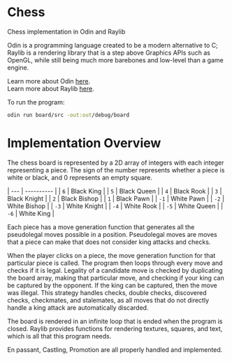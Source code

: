 # Chess

Chess implementation in Odin and Raylib

Odin is a programming language created to be a modern alternative to C; Raylib is a rendering library that is a step above Graphics APIs such as OpenGL, while still being much more barebones and low-level than a game engine.

Learn more about Odin [here](https://odin-lang.org/). \
Learn more about Raylib [here](https://www.raylib.com/).

To run the program:

```bash
odin run board/src -out:out/debug/board
```

# Implementation Overview

The chess board is represented by a 2D array of integers with each integer representing a piece. The sign of the number represents whether a piece is white or black, and 0 represents an empty square.

| --- | ---------- |
| `6` | Black King |
| `5` | Black Queen |
| `4` | Black Rook |
| `3` | Black Knight |
| `2` | Black Bishop |
| `1` | Black Pawn |
| `-1` | White Pawn |
| `-2` | White Bishop |
| `-3` | White Knight |
| `-4` | White Rook |
| `-5` | White Queen |
| `-6` | White King |

Each piece has a move generation function that generates all the pseudolegal moves possible in a position. Pseudolegal moves are moves that a piece can make that does not consider king attacks and checks.

When the player clicks on a piece, the move generation function for that particular piece is called. The program then loops through every move and checks if it is legal. Legality of a candidate move is checked by duplicating the board array, making that particular move, and checking if your king can be captured by the opponent. If the king can be captured, then the move was illegal. This strategy handles checks, double checks, discovered checks, checkmates, and stalemates, as all moves that do not directly handle a king attack are automatically discarded.

The board is rendered in an infinite loop that is ended when the program is closed. Raylib provides functions for rendering textures, squares, and text, which is all that this program needs.

En passant, Castling, Promotion are all properly handled and implemented.

